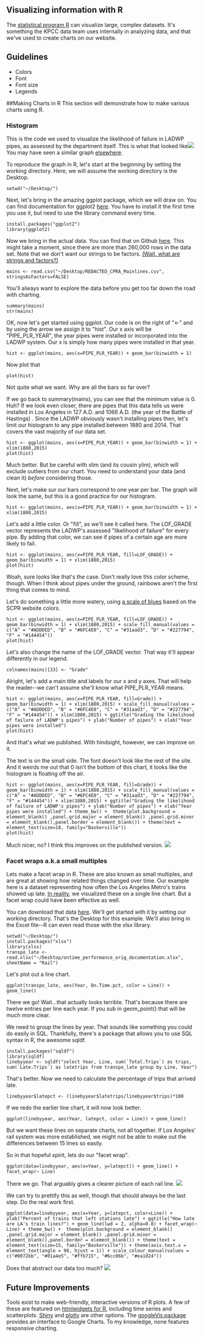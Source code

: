 ## Visualizing information with R
The [statistical program R](http://www.r-project.org/) can visualize large, complex datasets. It's something the KPCC data team uses internally in analyzing data, and that we've used to create charts on our website.

## Guidelines
- Colors
- Font
- Font size
- Legends

##Making Charts in R
This section will demonstrate how to make various charts using R.

### Histogram
This is the code we used to visualize the likelihood of failure in LADWP pipes, as assessed by the department itself. This is what that looked like![](https://raw.githubusercontent.com/SCPR/kpcc-data-team/master/data/ladwp-water-mains-and-leaks/findings/ladwp_leaks_notes_12_30_14/images/year_installed_by_likelihood_of_failure.png) You may have seen a similar graph [elsewhere](http://graphics.latimes.com/la-aging-water-infrastructure/).


To reproduce the graph in R, let's start at the beginning by setting the working directory. Here, we will assume the working directory is the Desktop.

	setwd("~/Desktop/")

Next, let's bring in the amazing ggplot package, which we will draw on. You can find documentation for ggplot2 [here](http://docs.ggplot2.org/current/). You have to install it the first time you use it, but need to use the library command every time.

	install.packages("ggplot2")
	library(ggplot2)

Now we bring in the actual data. You can find that on Github [here](https://github.com/SCPR/kpcc-data-team/blob/master/data/ladwp-water-mains-and-leaks/all_mains_trunks/REDACTED_CPRA_Mainlines.csv). This might take a moment, since there are more than 260,000 rows in the data set. Note that we don't want our strings to be factors. [(Wait, what are strings and factors?)](http://www.stat.berkeley.edu/~nolan/stat133/Fall05/lectures/DataTypes4.pdf)

	mains <- read.csv("~/Desktop/REDACTED_CPRA_Mainlines.csv", stringsAsFactors=FALSE)

You'll always want to explore the data before you get too far down the road with charting.

	summary(mains)
	str(mains)

OK, now let's get started using ggplot. Our code is on the right of "<-" and by using the arrow we assign it to "hist". Our x axis will be "PIPE_PLR_YEAR", the year pipes were installed or incorporated into the LADWP system. Our x is simply how many pipes were installed in that year.

	hist <- ggplot(mains, aes(x=PIPE_PLR_YEAR)) + geom_bar(binwidth = 1)

Now plot that

	plot(hist)
	
Not quite what we want. Why are all the bars so far over?

If we go  back to summary(mains), you can see that the minimum value is 0. Huh? If we look even closer, there are pipes that this data tells us were installed in Los Angeles in 127 A.D. and 1066 A.D. (the year of the Battle of Hastings)	. Since the LADWP obviously wasn't installing pipes then, let's limit our histogram to any pipe installed between 1880 and 2014. That covers the vast majority of our data set.

	hist <- ggplot(mains, aes(x=PIPE_PLR_YEAR)) + geom_bar(binwidth = 1) + xlim(1880,2015)
	plot(hist)
	
Much better. But be careful with xlim (and its cousin ylim), which will exclude outliers from our chart. You need to understand your data (and clean it) *before* considering those.
	
Next, let's make sur  our bars correspond to one year per bar. The graph will look the same, but this is a good practice for our histogram.
	
	hist <- ggplot(mains, aes(x=PIPE_PLR_YEAR)) + geom_bar(binwidth = 1) + xlim(1880,2015)

Let's add a little color. Or "fill", as we'll see it called here. The LOF_GRADE vector represents the LADWP's assessed "likelihood of failure" for every pipe. By adding that color, we can see if pipes of a certain age are more likely to fail.

	hist <- ggplot(mains, aes(x=PIPE_PLR_YEAR, fill=LOF_GRADE)) + geom_bar(binwidth = 1) + xlim(1880,2015)
	plot(hist)

Woah, sure looks like that's the case. Don't really love this color scheme, though. When I think about pipes under the ground, rainbows aren't the first thing that comes to mind.

Let's do something a little more watery, using [a scale of blues](https://github.com/SCPR/kpcc-data-team/tree/aaron-dev/guides/viz_standards#general-charting-guidelines) based on the SCPR website colors.

	hist <- ggplot(mains, aes(x=PIPE_PLR_YEAR, fill=LOF_GRADE)) + geom_bar(binwidth = 1) + xlim(1880,2015) + scale_fill_manual(values = c("A" = "#ADDDED", "B" = "#6FC4E0", "C" = "#31aad3", "D" = "#227794", "F" = "#144454"))
	plot(hist)	

Let's also change the name of the LOF_GRADE vector. That way it'll appear differently in our legend.

	colnames(mains)[33] <- "Grade"

Alright, let's add a main title and labels for our x and y axes. That will help the reader--we can't assume she'll know what PIPE_PLR_YEAR means.

	hist <- ggplot(mains, aes(x=PIPE_PLR_YEAR, fill=Grade)) + geom_bar(binwidth = 1) + xlim(1880,2015) + scale_fill_manual(values = c("A" = "#ADDDED", "B" = "#6FC4E0", "C" = "#31aad3", "D" = "#227794", "F" = "#144454")) + xlim(1880,2015) + ggtitle("Grading the likelihood of failure of LADWP's pipes") + ylab("Number of pipes") + xlab("Year pipes were installed")
	plot(hist)

And that's what we published. With hindsight, however, we can improve on it.

The text is on the small side. The font doesn't look like the rest of the site. And it weirds me out that 0 isn't the bottom of this chart, it looks like the histogram is floating off the air.

	hist <- ggplot(mains, aes(x=PIPE_PLR_YEAR, fill=Grade)) + geom_bar(binwidth = 1) + xlim(1880,2015) + scale_fill_manual(values = c("A" = "#ADDDED", "B" = "#6FC4E0", "C" = "#31aad3", "D" = "#227794", "F" = "#144454")) + xlim(1880,2015) + ggtitle("Grading the likelihood of failure of LADWP's pipes") + ylab("Number of pipes") + xlab("Year pipes were installed") + theme_bw() +  theme(plot.background = element_blank() ,panel.grid.major = element_blank() ,panel.grid.minor = element_blank(),panel.border = element_blank()) + theme(text = element_text(size=18, family="Baskerville"))
	plot(hist)

Much nicer, no? I think this improves on the published version. ![](https://raw.githubusercontent.com/SCPR/kpcc-data-team/aaron-dev/guides/viz_standards/images/watergrades.png)

### Facet wraps a.k.a small multiples
Lets make a facet wrap in R. These are also known as small multiples, and are great at showing how related things changed over time. Our example here is a dataset representing how often the Los Angeles Metro's trains showed up late. [In reality](http://projects.scpr.org/charts/metro-on-time-performance/rail-performance/), we visualized these on a single line chart. But a facet wrap could have been effective as well.

You can download that data [here](https://github.com/SCPR/kpcc-data-team/blob/master/data/metro-on-time-performance/ontime_performance_orig_documentation.xlsx). We'll get started with it by setting our working directory. That's the Desktop for this example. We'll also bring in the Excel file--R can even read those with the xlsx library.

	setwd("~/Desktop/")
	install.packages("xlsx")
	library(xlsx)
	transpo_late <- read.xlsx("~/Desktop/ontime_performance_orig_documentation.xlsx", sheetName = "Rail")

Let's plot out a line chart.

	ggplot(transpo_late, aes(Year, On.Time.pct, color = Line)) + geom_line()	

There we go! Wait...that actually looks terrible. That's because there are twelve entries per line each year. If you sub in geom_point() that will be much more clear.

We need to group the lines by year. That sounds like something you could do easily in SQL. Thankfully, there's a package that allows you to use SQL syntax in R, the awesome sqldf.

	install.packages("sqldf")
	library(sqldf)
	linebyyear <- sqldf("select Year, Line, sum(`Total.Trips`) as trips, sum(`Late.Trips`) as latetrips from transpo_late group by Line, Year")

That's better. Now we need to calculate the percentage of trips that arrived late.

	linebyyear$latepct <- (linebyyear$latetrips/linebyyear$trips)*100

If we redo the earlier line chart, it will now look better.
	
	ggplot(linebyyear, aes(Year, latepct, color = Line)) + geom_line()	
But we want these lines on separate charts, not all together. If Los Angeles' rail system was more established, we might not be able to make out the differences between 15 lines so easily.

So in that hopeful spirit, lets do our "facet wrap".

	ggplot(data=linebyyear, aes(x=Year, y=latepct)) + geom_line() + facet_wrap(~ Line)

There we go. That arguably gives a clearer picture of each rail line.
![](https://raw.githubusercontent.com/SCPR/kpcc-data-team/aaron-dev/guides/viz_standards/images/facet_trains_nocolor.png)

We can try to prettify this as well, though that should always be the last step. Do the real work first.

	ggplot(data=linebyyear, aes(x=Year, y=latepct, color=Line)) + ylab("Percent of trains that left stations late") + ggtitle("How late are LA's train lines?") + geom_line(lwd = 2, alpha=0.8) + facet_wrap(~ Line) + theme_bw() +  theme(plot.background = element_blank() ,panel.grid.major = element_blank() ,panel.grid.minor = element_blank(),panel.border = element_blank()) + theme(text = element_text(size=15, family="Baskerville")) + theme(axis.text.x = element_text(angle = 90, hjust = 1)) + scale_colour_manual(values = c("#0072bb", "#01a4e5", "#ffb715", "#6cc06b", "#ea1d24"))

Does that abstract our data too much?
![](https://raw.githubusercontent.com/SCPR/kpcc-data-team/aaron-dev/guides/viz_standards/images/facet_trains.png)

## Future Improvements
Tools exist to make web-friendly, interactive versions of R plots. A few of these are featured on [htmlwidgets for R](http://www.htmlwidgets.org/showcase_leaflet.html), including time series and scatterplots. [Shiny](http://shiny.rstudio.com/) and [plotly](https://plot.ly/r/) are other options. The [googleVis package](http://cran.r-project.org/web/packages/googleVis/vignettes/googleVis_examples.html) provides an interface to Google Charts. To my knowledge, none features responsive charting.


